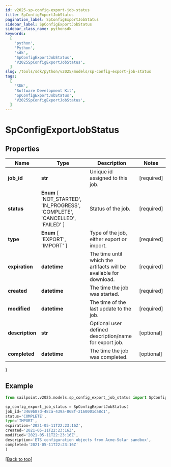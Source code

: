 ```yaml
---
id: v2025-sp-config-export-job-status
title: SpConfigExportJobStatus
pagination_label: SpConfigExportJobStatus
sidebar_label: SpConfigExportJobStatus
sidebar_class_name: pythonsdk
keywords:
  [
    'python',
    'Python',
    'sdk',
    'SpConfigExportJobStatus',
    'V2025SpConfigExportJobStatus',
  ]
slug: /tools/sdk/python/v2025/models/sp-config-export-job-status
tags:
  [
    'SDK',
    'Software Development Kit',
    'SpConfigExportJobStatus',
    'V2025SpConfigExportJobStatus',
  ]
---
```


# SpConfigExportJobStatus

## Properties

| Name | Type | Description | Notes |
| --- | --- | --- | --- |
| **job_id** | **str** | Unique id assigned to this job. | [required] |
| **status** | **Enum** [ 'NOT_STARTED', 'IN_PROGRESS', 'COMPLETE', 'CANCELLED', 'FAILED' ] | Status of the job. | [required] |
| **type** | **Enum** [ 'EXPORT', 'IMPORT' ] | Type of the job, either export or import. | [required] |
| **expiration** | **datetime** | The time until which the artifacts will be available for download. | [required] |
| **created** | **datetime** | The time the job was started. | [required] |
| **modified** | **datetime** | The time of the last update to the job. | [required] |
| **description** | **str** | Optional user defined description/name for export job. | [optional] |
| **completed** | **datetime** | The time the job was completed. | [optional] |

}

## Example

```python
from sailpoint.v2025.models.sp_config_export_job_status import SpConfigExportJobStatus

sp_config_export_job_status = SpConfigExportJobStatus(
job_id='3469b87d-48ca-439a-868f-2160001da8c1',
status='COMPLETE',
type='IMPORT',
expiration='2021-05-11T22:23:16Z',
created='2021-05-11T22:23:16Z',
modified='2021-05-11T22:23:16Z',
description='ETS configuration objects from Acme-Solar sandbox',
completed='2021-05-11T22:23:16Z'
)

```

[[Back to top]](#)
